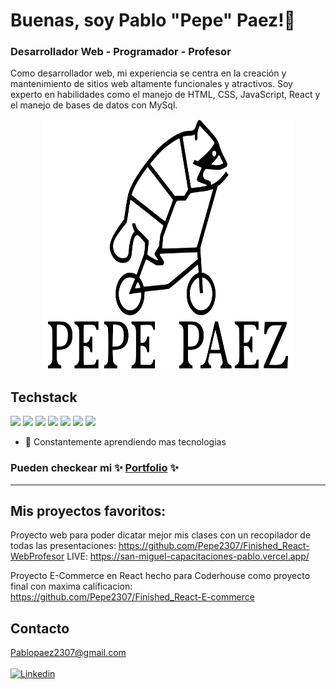 # Buenas, soy Pablo "Pepe" Paez!👋

### Desarrollador Web - Programador - Profesor


Como desarrollador web, mi experiencia se centra en la creación y mantenimiento de sitios web altamente funcionales y atractivos. Soy experto en habilidades como el manejo de HTML, CSS, JavaScript, React y el manejo de bases de datos con MySql.


<div align="center">
    <img src="./logo_centrado_perfecto.svg" width="400" height="400" alt="css-in-readme">
</div>

## Techstack
<img src = "https://img.icons8.com/color/2x/html-5.png" width="50px"/> <img src = "https://img.icons8.com/color/2x/css3.png" width="50px"/>
<img src = "https://img.icons8.com/color/2x/javascript.png" width="50px"/>
<img src = "https://img.icons8.com/fluency/2x/node-js.png" width="50px"/>
<img src = "https://img.icons8.com/plasticine/2x/react.png" width="50px"/>
<img src = "https://img.icons8.com/color/344/mysql-logo.png" width="50px"/>
<img src = "https://img.icons8.com/color/344/python--v1.png" width="50px"/>


- 🌱 Constantemente aprendiendo mas tecnologias


### Pueden checkear mi ✨ [Portfolio](https://google.com/) ✨
<hr/>

## Mis proyectos favoritos:

Proyecto web para poder dicatar mejor mis clases con un recopilador de todas las presentaciones:
https://github.com/Pepe2307/Finished_React-WebProfesor LIVE: https://san-miguel-capacitaciones-pablo.vercel.app/

Proyecto E-Commerce en React hecho para Coderhouse como proyecto final con maxima calificacion:
https://github.com/Pepe2307/Finished_React-E-commerce

## Contacto

Pablopaez2307@gmail.com
<br/>
<br/>
[![Linkedin](https://img.shields.io/badge/LinkedIn-0077B5?style=for-the-badge&logo=linkedin&logoColor=white)](https://www.linkedin.com/in/pablo-paez-t/)
  
 
